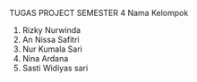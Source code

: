 TUGAS PROJECT SEMESTER 4
Nama Kelompok
1. Rizky Nurwinda
2. An Nissa Safitri
3. Nur Kumala Sari
4. Nina Ardana
5. Sasti Widiyas sari

